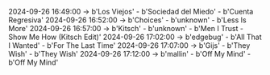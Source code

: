 2024-09-26 16:49:00 -> b'Los Viejos' - b'Sociedad del Miedo' - b'Cuenta Regresiva'
2024-09-26 16:52:00 -> b'Choices' - b'unknown' - b'Less Is More'
2024-09-26 16:57:00 -> b'Kitsch' - b'unknown' - b'Men I Trust - Show Me How (Kitsch Edit)'
2024-09-26 17:02:00 -> b'edgebug' - b'All That I Wanted' - b'For The Last Time'
2024-09-26 17:07:00 -> b'Gijs' - b'They Wish' - b'They Wish'
2024-09-26 17:12:00 -> b'mallin' - b'Off My Mind' - b'Off My Mind'
